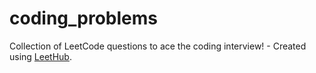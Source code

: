 # coding_problems
Collection of LeetCode questions to ace the coding interview! - Created using [LeetHub](https://github.com/QasimWani/LeetHub).
